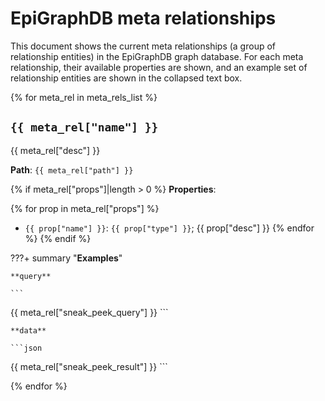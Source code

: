 # EpiGraphDB meta relationships

This document shows the current meta relationships (a group of relationship entities) in the EpiGraphDB graph database.
For each meta relationship, their available properties are shown, and an example set of relationship entities are shown in the collapsed text box.

{% for meta_rel in meta_rels_list %}

## `{{ meta_rel["name"] }}`

{{ meta_rel["desc"] }}

**Path**: `{{ meta_rel["path"] }}`

{% if meta_rel["props"]|length > 0  %}
**Properties**:

  {% for prop in meta_rel["props"] %}
- `{{ prop["name"] }}`: `{{ prop["type"] }}`; {{ prop["desc"] }}
  {% endfor %}
{% endif  %}

???+ summary "**Examples**"

    **query**

    ```
{{ meta_rel["sneak_peek_query"] }}
    ```

    **data**

    ```json
{{ meta_rel["sneak_peek_result"] }}
    ```

{% endfor %}
